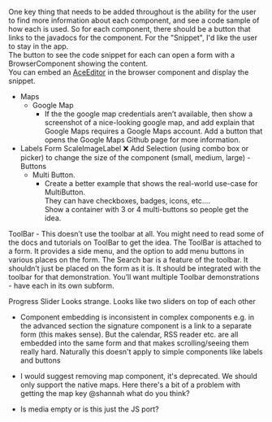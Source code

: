 One key thing that needs to be added throughout is the ability for the user to find more information about 
each component, and see a code sample of how each is used.  So for each component, there should be a button 
that links to the javadocs for the component.  For the "Snippet", I'd like the user to stay in the app.  
The button to see the code snippet for each can open a form with a BrowserComponent showing the content.  
You can embed an [AceEditor](https://ace.c9.io/) in the browser component and display the snippet.

- Maps
	- Google Map
		- If the the google map credentials aren’t available, then show a screenshot of a nice-looking google map, and add explain that Google Maps requires a Google Maps account.  Add a button that opens  the Google Maps Github page for more information.	
- Labels Form
	ScaleImageLabel 
		❌ Add Selection (using combo box or picker) to change the size of the component (small, medium, large)
-Buttons
	- Multi Button.
	    - Create a better example that shows the real-world use-case for MultiButton.  
		    They can have checkboxes, badges, icons, etc….   
		    Show a container with 3 or 4 multi-buttons so people get the idea.
			
ToolBar
	-  This doesn’t use the toolbar at all.  You might need to read some of the docs and tutorials on 
	ToolBar to get the idea.  The ToolBar is attached to a form.  It provides a side menu, and the option to add menu buttons in various places on the form.   The Search bar is a feature of the toolbar.  It shouldn’t just be placed on the form as it is.  It should be integrated with the toolbar for that demonstration.  You’ll want multiple Toolbar demonstrations - have each in its own subform.

Progress 
    Slider Looks strange. Looks like two sliders on top of each other

- Component embedding is inconsistent in complex components e.g. in the advanced section the signature component is a link to a separate form (this makes sense). But the calendar, RSS reader etc. are all embedded into the same form and that makes scrolling/seeing them really hard.
Naturally this doesn't apply to simple components like labels and buttons

- I would suggest removing map component, it's deprecated. We should only support the native maps. Here there's a bit of a problem with getting the map key @shannah what do you think?

- Is media empty or is this just the JS port?
